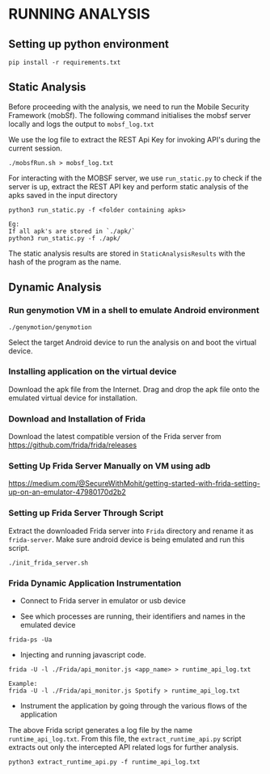 # RUNNING ANALYSIS

## Setting up python environment
```
pip install -r requirements.txt
```

## Static Analysis

Before proceeding with the analysis, we need to run the Mobile Security Framework (mobSf). The following command initialises the mobsf server locally and logs the output to `mobsf_log.txt`

We use the log file to extract the REST Api Key for invoking API's during the current session. 

```
./mobsfRun.sh > mobsf_log.txt
```

For interacting with the MOBSF server, we use `run_static.py` to  check if the server is up, extract the REST API key and perform static analysis of the apks saved in the input directory

```
python3 run_static.py -f <folder containing apks>

Eg:
If all apk's are stored in `./apk/`
python3 run_static.py -f ./apk/
```

The static analysis results are stored in `StaticAnalysisResults` with the hash of the program as the name.

## Dynamic Analysis

### Run genymotion VM in a shell to emulate Android environment

```
./genymotion/genymotion
```

Select the target Android device to run the analysis on and boot the virtual device. 

### Installing application on the virtual device

Download the apk file from the Internet. Drag and drop the apk file onto the emulated virtual device for installation.

### Download and Installation of Frida
Download the latest compatible version of the Frida server from https://github.com/frida/frida/releases

### Setting Up Frida Server Manually on VM using adb
https://medium.com/@SecureWithMohit/getting-started-with-frida-setting-up-on-an-emulator-47980170d2b2

### Setting up Frida Server Through Script
Extract the downloaded Frida server into `Frida` directory and rename it as `frida-server`.
Make sure android device is being emulated and run this script.
```
./init_frida_server.sh
```

### Frida Dynamic Application Instrumentation

* Connect to Frida server in emulator or usb device

* See which processes are running, their identifiers and names in the emulated device

```
frida-ps -Ua
```

* Injecting and running javascript code.

```
frida -U -l ./Frida/api_monitor.js <app_name> > runtime_api_log.txt

Example:
frida -U -l ./Frida/api_monitor.js Spotify > runtime_api_log.txt
```

* Instrument the application by going through the various flows of the application


The above Frida script generates a log file by the name `runtime_api_log.txt`. From this file, the `extract_runtime_api.py` script extracts out only the intercepted API related logs for further analysis.

```
python3 extract_runtime_api.py -f runtime_api_log.txt
```
